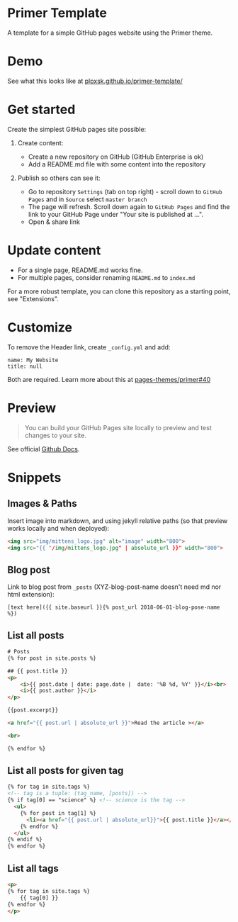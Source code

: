 # Primer Template

A template for a simple GitHub pages website using the Primer theme.

# Demo

See what this looks like at [plpxsk.github.io/primer-template/](https://plpxsk.github.io/primer-template/)

# Get started

Create the simplest GitHub pages site possible:

1) Create content:
   * Create a new repository on GitHub (GitHub Enterprise is ok)
   * Add a README.md file with some content into the repository

2) Publish so others can see it:
   * Go to repository `Settings` (tab on top right) - scroll down to `GitHub
     Pages` and in `Source` select `master branch`
   * The page will refresh. Scroll down again to `GitHub Pages` and find the
     link to your GitHub Page under "Your site is published at ...".
   * Open & share link


# Update content

   * For a single page, README.md works fine.
   * For multiple pages, consider renaming `README.md` to `index.md`

For a more robust template, you can clone this repository as a starting point,
see "Extensions".


# Customize

To remove the Header link, create `_config.yml` and add:

```
name: My Website
title: null
```

Both are required. Learn more about this at [pages-themes/primer#40](https://github.com/pages-themes/primer/issues/40)

# Preview

> You can build your GitHub Pages site locally to preview and test changes to your site.

See official [Github Docs](https://docs.github.com/en/github/working-with-github-pages/testing-your-github-pages-site-locally-with-jekyll).

# Snippets

## Images & Paths

Insert image into markdown, and using jekyll relative paths (so that preview
works locally and when deployed):

```html
<img src="img/mittens_logo.jpg" alt="image" width="800">
<img src="{{ "/img/mittens_logo.jpg" | absolute_url }}" width="800">
```
## Blog post

Link to blog post from `_posts` (XYZ-blog-post-name doesn't need md nor html
extension):

	[text here]({{ site.baseurl }}{% post_url 2018-06-01-blog-pose-name %})

## List all posts

```html
# Posts
{% for post in site.posts %}

## {{ post.title }}
<p>
    <i>{{ post.date | date: page.date |  date: '%B %d, %Y' }}</i><br>
    <i>{{ post.author }}</i>
</p>

{{post.excerpt}}

<a href="{{ post.url | absolute_url }}">Read the article ></a>

<br>

{% endfor %}
```

## List all posts for given tag

```html
{% for tag in site.tags %}
<!-- tag is a tuple: (tag_name, [posts]) -->
{% if tag[0] == "science" %} <!-- science is the tag -->
  <ul>
    {% for post in tag[1] %}
      <li><a href="{{ post.url | absolute_url}}">{{ post.title }}</a></li>
    {% endfor %}
  </ul>
{% endif %}
{% endfor %}
```

## List all tags

```html
<p>
{% for tag in site.tags %}
	{{ tag[0] }}
{% endfor %}
</p>
```
